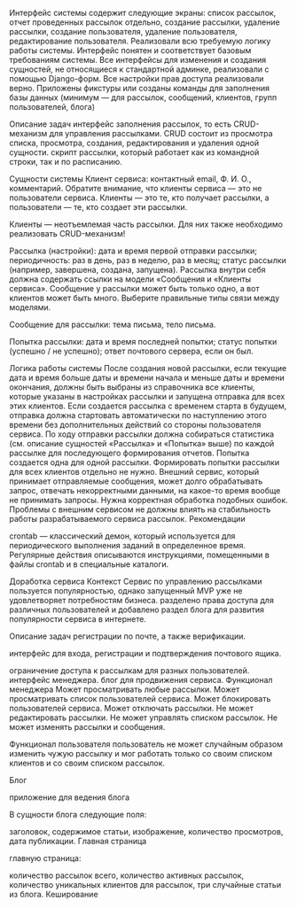 Интерфейс системы содержит следующие экраны: список рассылок, отчет проведенных рассылок отдельно, создание рассылки, удаление рассылки, создание пользователя, удаление пользователя, редактирование пользователя. Реализовали всю требуемую логику работы системы. Интерфейс понятен и соответствует базовым требованиям системы. Все интерфейсы для изменения и создания сущностей, не относящиеся к стандартной админке, реализовали с помощью Django-форм. Все настройки прав доступа реализовали верно. Приложены фикстуры или созданы команды для заполнения базы данных (минимум — для рассылок, сообщений, клиентов, групп пользователей, блога)

Описание задач интерфейс заполнения рассылок, то есть CRUD-механизм для управления рассылками. CRUD состоит из просмотра списка, просмотра, создания, редактирования и удаления одной сущности. скрипт рассылки, который работает как из командной строки, так и по расписанию.

Сущности системы Клиент сервиса: контактный email, Ф. И. О., комментарий. Обратите внимание, что клиенты сервиса — это не пользователи сервиса. Клиенты — это те, кто получает рассылки, а пользователи — те, кто создает эти рассылки.

Клиенты — неотъемлемая часть рассылки. Для них также необходимо реализовать CRUD-механизм!

Рассылка (настройки): дата и время первой отправки рассылки; периодичность: раз в день, раз в неделю, раз в месяц; статус рассылки (например, завершена, создана, запущена). Рассылка внутри себя должна содержать ссылки на модели «Сообщения и «Клиенты сервиса». Сообщение у рассылки может быть только одно, а вот клиентов может быть много. Выберите правильные типы связи между моделями.

Сообщение для рассылки: тема письма, тело письма.

Попытка рассылки: дата и время последней попытки; статус попытки (успешно / не успешно); ответ почтового сервера, если он был.

Логика работы системы После создания новой рассылки, если текущие дата и время больше даты и времени начала и меньше даты и времени окончания, должны быть выбраны из справочника все клиенты, которые указаны в настройках рассылки и запущена отправка для всех этих клиентов. Если создается рассылка с временем старта в будущем, отправка должна стартовать автоматически по наступлению этого времени без дополнительных действий со стороны пользователя сервиса. По ходу отправки рассылки должна собираться статистика (см. описание сущностей «Рассылка» и «Попытка» выше) по каждой рассылке для последующего формирования отчетов. Попытка создается одна для одной рассылки. Формировать попытки рассылки для всех клиентов отдельно не нужно. Внешний сервис, который принимает отправляемые сообщения, может долго обрабатывать запрос, отвечать некорректными данными, на какое-то время вообще не принимать запросы. Нужна корректная обработка подобных ошибок. Проблемы с внешним сервисом не должны влиять на стабильность работы разрабатываемого сервиса рассылок. ‍Рекомендации

‍crontab — классический демон, который используется для периодического выполнения заданий в определенное время. Регулярные действия описываются инструкциями, помещенными в файлы crontab и в специальные каталоги.

Доработка сервиса Контекст Сервис по управлению рассылками пользуется популярностью, однако запущенный MVP уже не удовлетворяет потребностям бизнеса.
разделено права доступа для различных пользователей и добавлено раздел блога для развития популярности сервиса в интернете.

Описание задач регистрации по почте, а также верификации.

интерфейс для входа, регистрации и подтверждения почтового ящика.

ограничение доступа к рассылкам для разных пользователей. интерфейс менеджера. блог для продвижения сервиса. Функционал менеджера Может просматривать любые рассылки. Может просматривать список пользователей сервиса. Может блокировать пользователей сервиса. Может отключать рассылки. Не может редактировать рассылки. Не может управлять списком рассылок. Не может изменять рассылки и сообщения.

Функционал пользователя пользователь не может случайным образом изменить чужую рассылку и мог работать только со своим списком клиентов и со своим списком рассылок.

Блог

приложение для ведения блога

В сущности блога следующие поля:

заголовок, содержимое статьи, изображение, количество просмотров, дата публикации. Главная страница

главную страница:

количество рассылок всего, количество активных рассылок, количество уникальных клиентов для рассылок, три случайные статьи из блога. Кеширование
